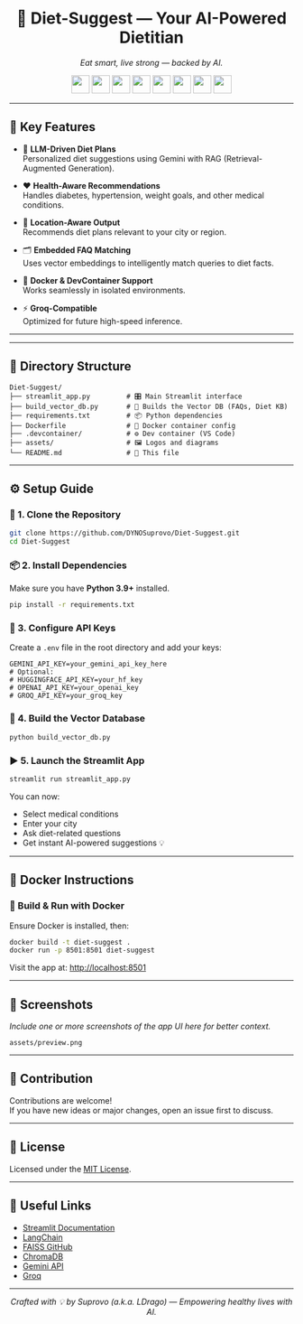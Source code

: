 
<h1 align="center">🥗 Diet-Suggest — Your AI-Powered Dietitian</h1>

<p align="center"><em>Eat smart, live strong — backed by AI.</em></p>

<p align="center">
  <img src="https://img.shields.io/badge/Python-3.9+-blue?logo=python&logoColor=white" height="32"/>
  <img src="https://img.shields.io/badge/Streamlit-%E2%9D%A4-red?logo=streamlit" height="32"/>
  <img src="https://img.shields.io/badge/License-MIT-green?logo=open-source-initiative" height="32"/>
  <img src="https://img.shields.io/badge/Gemini-Powered-blueviolet?logo=google" height="32"/>
  <img src="https://img.shields.io/badge/Docker-Ready-2496ED?logo=docker&logoColor=white" height="32"/>
  <img src="https://img.shields.io/badge/LangChain-Enabled-yellowgreen?logo=chainlink" height="32"/>
  <img src="https://img.shields.io/badge/Groq-Compatible-orange?logo=lightning" height="32"/>
  <img src="https://img.shields.io/badge/ChromaDB-Vector%20DB-critical?logo=databricks" height="32"/>
</p>

---

## 🌟 Key Features

- 🧠 **LLM-Driven Diet Plans**  
  Personalized diet suggestions using Gemini with RAG (Retrieval-Augmented Generation).

- ❤️ **Health-Aware Recommendations**  
  Handles diabetes, hypertension, weight goals, and other medical conditions.

- 📍 **Location-Aware Output**  
  Recommends diet plans relevant to your city or region.

- 🗂 **Embedded FAQ Matching**  
  Uses vector embeddings to intelligently match queries to diet facts.

- 🐳 **Docker & DevContainer Support**  
  Works seamlessly in isolated environments.

- ⚡ **Groq-Compatible**  
  Optimized for future high-speed inference.

---
---

## 📁 Directory Structure

```
Diet-Suggest/
├── streamlit_app.py         # 🎛️ Main Streamlit interface
├── build_vector_db.py       # 🧠 Builds the Vector DB (FAQs, Diet KB)
├── requirements.txt         # 📦 Python dependencies
├── Dockerfile               # 🐳 Docker container config
├── .devcontainer/           # ⚙️ Dev container (VS Code)
├── assets/                  # 🖼️ Logos and diagrams
└── README.md                # 📖 This file
```

---

## ⚙️ Setup Guide

### 🔁 1. Clone the Repository

```bash
git clone https://github.com/DYNOSuprovo/Diet-Suggest.git
cd Diet-Suggest
```

### 📦 2. Install Dependencies

Make sure you have **Python 3.9+** installed.

```bash
pip install -r requirements.txt
```

### 🔑 3. Configure API Keys

Create a `.env` file in the root directory and add your keys:

```env
GEMINI_API_KEY=your_gemini_api_key_here
# Optional:
# HUGGINGFACE_API_KEY=your_hf_key
# OPENAI_API_KEY=your_openai_key
# GROQ_API_KEY=your_groq_key
```

### 🧠 4. Build the Vector Database

```bash
python build_vector_db.py
```

### ▶️ 5. Launch the Streamlit App

```bash
streamlit run streamlit_app.py
```

You can now:
- Select medical conditions
- Enter your city
- Ask diet-related questions
- Get instant AI-powered suggestions 💡

---

## 🐳 Docker Instructions

### 🔧 Build & Run with Docker

Ensure Docker is installed, then:

```bash
docker build -t diet-suggest .
docker run -p 8501:8501 diet-suggest
```

Visit the app at: [http://localhost:8501](http://localhost:8501)

---

## 📸 Screenshots

_Include one or more screenshots of the app UI here for better context._

```
assets/preview.png
```

---

## 🤝 Contribution

Contributions are welcome!  
If you have new ideas or major changes, open an issue first to discuss.

---

## 📜 License

Licensed under the [MIT License](LICENSE).

---

## 🔗 Useful Links

- [Streamlit Documentation](https://docs.streamlit.io/)
- [LangChain](https://docs.langchain.com/)
- [FAISS GitHub](https://github.com/facebookresearch/faiss)
- [ChromaDB](https://www.trychroma.com/)
- [Gemini API](https://ai.google.dev/)
- [Groq](https://groq.com/)

---

<p align="center"><em>Crafted with 💡 by Suprovo (a.k.a. LDrago) — Empowering healthy lives with AI.</em></p>
